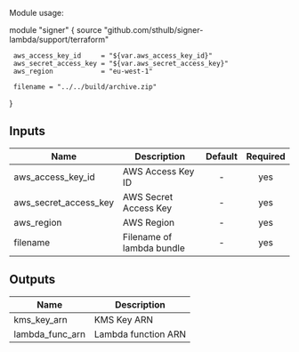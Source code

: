  Module usage:

   module "signer" {
     source "github.com/sthulb/signer-lambda/support/terraform"

     aws_access_key_id     = "${var.aws_access_key_id}"
     aws_secret_access_key = "${var.aws_secret_access_key}"
     aws_region            = "eu-west-1"

     filename = "../../build/archive.zip"
   }


## Inputs

| Name | Description | Default | Required |
|------|-------------|:-----:|:-----:|
| aws_access_key_id | AWS Access Key ID | - | yes |
| aws_secret_access_key | AWS Secret Access Key | - | yes |
| aws_region | AWS Region | - | yes |
| filename | Filename of lambda bundle | - | yes |

## Outputs

| Name | Description |
|------|-------------|
| kms_key_arn | KMS Key ARN |
| lambda_func_arn | Lambda function ARN |

